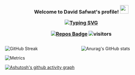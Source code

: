 <!-- [<img src="https://github.com/DEViids2/DEViids2/blob/main/assets/download%20(7).png" alt="👋 Hi there! I'm (A Software Engineer)|https://deviids2.hashnode.dev)" title="👋 Hi there! I'm (A Software Engineer)|https://deviids2.hashnode.dev)"/>](https://deviids2.hashnode.dev)
-->
<!-- <div align="center">
<img src="https://capsule-render.vercel.app/api?type=waving&color=gradient&height=250&section=header&text=Hi%20there👋,%20I'm%20David%20Safwat&fontSize=50&font-family=roboto"/>
-->
<h3 align="center">
  Welcome to David Safwat&#39;s profile!
  <img src="https://media.giphy.com/media/hvRJCLFzcasrR4ia7z/giphy.gif" width="28">
    <div align="center">

  <a href="https://deviids2.hashnode.dev"><img src="https://readme-typing-svg.herokuapp.com?color=3869FF&amp;size=30&amp;center=true&amp;vCenter=true&amp;width=550&amp;height=45&amp;lines=Hi+there!+I&#39;m+David+Safwat;I&#39;m+a+Full-stack+Web+Developer!" alt="Typing SVG"></a>

  <a href="https://badges.pufler.dev"><img src="https://badges.pufler.dev/repos/DEViids2" alt="Repos Badge"></a>
  <img src="https://visitor-badge-reloaded.herokuapp.com/badge?page_id=DEViids2.DEViids2&amp;color=3869FF" alt="visitors">

  <!-- <p align="center">
   <img alt="readme" src="http://img.shields.io/badge/Profile%20Views-9234782925674095-3869FF"/>
  </p> -->

  </div>
</h3>

<div style="grid-template-columns:1fr 1fr; display:grid; align: center;">

  <p><img src="https://github-readme-streak-stats.herokuapp.com?user=DEViids2&amp;background=141439&amp;border=725292&amp;stroke=725292&amp;ring=D9AE09&amp;fire=D8AD09&amp;currStreakNum=FE1AFE&amp;sideNums=D8AD09&amp;currStreakLabel=FE1AFE&amp;sideLabels=D8AD09&amp;dates=7957D5" alt="GitHub Streak"></p>

  <p><img src="https://github-readme-stats.vercel.app/api?username=DEViids2&amp;show_icons=true&amp;theme=outrun " alt="Anurag&#39;s GitHub stats"></p>

  <div><img src="https://metrics.lecoq.io/DEViids2?template=classic&amp;tweets=1&amp;tweets.attachments=false&amp;tweets.limit=2&amp;tweets.user=DEViids2&amp;config.timezone=Africa%2FCairo" alt="Metrics"></div>

</div>

<p><a href="https://github.com/DEViids2"><img src="https://activity-graph.herokuapp.com/graph?username=DEViids2&amp;bg_color=141439&amp;color=9e4c98&amp;line=d544cb&amp;point=4b1eb3&amp;area=true&amp;hide_border=true" alt="Ashutosh&#39;s github activity graph"></a></p>

